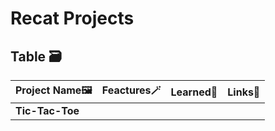 # Recat Projects

## Table 🗃️
| **Project Name🖼️** | **Feactures🪄** | **Learned📖** | **Links💬** |
|-----------|-------------------|---------------|---------------|
|**Tic-Tac-Toe**||||